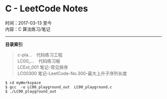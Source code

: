 # C - LeetCode Notes
  
时间：2017-03-13 至今  
内容：C 算法练习/笔记  
  
- - -  
**目录索引**  
  
> c-pla...　代码练习工程  
> LC00_...　代码练习板  
> LCExt_001 笔记-常见排序  
> LC00300   笔记-LeetCode-No.300-最大上升子序列长度


```shell
$ cd myWorkspace
$ gcc  -o LC00_playground_out  LC00_playground.c
$ ./LC00_playground_out
```


